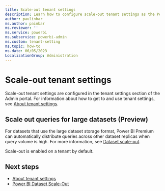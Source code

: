 ```yaml
---
title: Scale-out tenant settings
description: Learn how to configure scale-out tenant settings as the Power BI administrator. 
author: paulinbar
ms.author: painbar
ms.reviewer: ''
ms.service: powerbi
ms.subservice: powerbi-admin
ms.custom: tenant-setting
ms.topic: how-to
ms.date: 06/05/2023
LocalizationGroup: Administration
---
```


# Scale-out tenant settings

Scale-out tenant settings are configured in the tenant settings section of the Admin portal. For information about how to get to and use tenant settings, see [About tenant settings](/power-bi/admin/service-admin-portal-about-tenant-settings).

## Scale out queries for large datasets (Preview)

For datasets that use the large dataset storage format, Power BI Premium can automatically distribute queries across other dataset replicas when query volume is high. For more information, see [Dataset scale-out](/power-bi/enterprise/service-premium-scale-out).

Scale-out is enabled on a tenant by default.

## Next steps

* [About tenant settings](/power-bi/admin/service-admin-portal-about-tenant-settings)
* [Power BI Dataset Scale-Out](/power-bi/enterprise/service-premium-scale-out)

